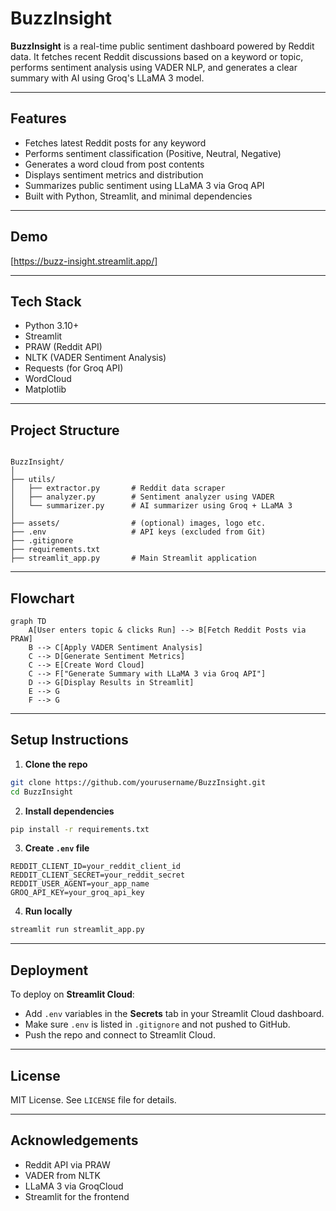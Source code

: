 
# BuzzInsight

**BuzzInsight** is a real-time public sentiment dashboard powered by Reddit data. It fetches recent Reddit discussions based on a keyword or topic, performs sentiment analysis using VADER NLP, and generates a clear summary with AI using Groq's LLaMA 3 model.

---

## Features

- Fetches latest Reddit posts for any keyword
- Performs sentiment classification (Positive, Neutral, Negative)
- Generates a word cloud from post contents
- Displays sentiment metrics and distribution
- Summarizes public sentiment using LLaMA 3 via Groq API
- Built with Python, Streamlit, and minimal dependencies

---

## Demo

[https://buzz-insight.streamlit.app/]

---

## Tech Stack

- Python 3.10+
- Streamlit
- PRAW (Reddit API)
- NLTK (VADER Sentiment Analysis)
- Requests (for Groq API)
- WordCloud
- Matplotlib

---

## Project Structure

```

BuzzInsight/
│
├── utils/
│   ├── extractor.py       # Reddit data scraper
│   ├── analyzer.py        # Sentiment analyzer using VADER
│   └── summarizer.py      # AI summarizer using Groq + LLaMA 3
│
├── assets/                # (optional) images, logo etc.
├── .env                   # API keys (excluded from Git)
├── .gitignore
├── requirements.txt
├── streamlit_app.py       # Main Streamlit application

````

---

## Flowchart

```mermaid
graph TD
    A[User enters topic & clicks Run] --> B[Fetch Reddit Posts via PRAW]
    B --> C[Apply VADER Sentiment Analysis]
    C --> D[Generate Sentiment Metrics]
    C --> E[Create Word Cloud]
    C --> F["Generate Summary with LLaMA 3 via Groq API"]
    D --> G[Display Results in Streamlit]
    E --> G
    F --> G

````

---

## Setup Instructions

1. **Clone the repo**

```bash
git clone https://github.com/yourusername/BuzzInsight.git
cd BuzzInsight
```

2. **Install dependencies**

```bash
pip install -r requirements.txt
```

3. **Create `.env` file**

```env
REDDIT_CLIENT_ID=your_reddit_client_id
REDDIT_CLIENT_SECRET=your_reddit_secret
REDDIT_USER_AGENT=your_app_name
GROQ_API_KEY=your_groq_api_key
```

4. **Run locally**

```bash
streamlit run streamlit_app.py
```

---

## Deployment

To deploy on **Streamlit Cloud**:

* Add `.env` variables in the **Secrets** tab in your Streamlit Cloud dashboard.
* Make sure `.env` is listed in `.gitignore` and not pushed to GitHub.
* Push the repo and connect to Streamlit Cloud.

---

## License

MIT License. See `LICENSE` file for details.

---

## Acknowledgements

* Reddit API via PRAW
* VADER from NLTK
* LLaMA 3 via GroqCloud
* Streamlit for the frontend




